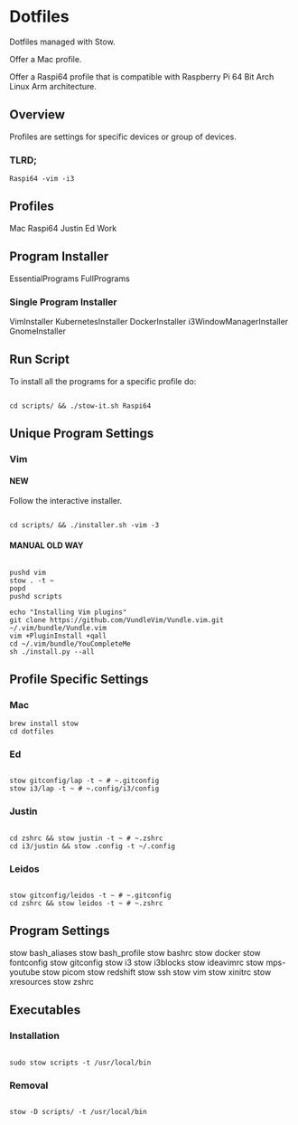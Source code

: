 # Dotfiles

Dotfiles managed with Stow.


Offer a Mac profile.

Offer a Raspi64 profile that is compatible with Raspberry Pi 64 Bit Arch Linux Arm architecture.

## Overview

Profiles are settings for specific devices or group of devices.

### TLRD;

```
Raspi64 -vim -i3
```

## Profiles

Mac
Raspi64
Justin
Ed
Work

## Program Installer
EssentialPrograms
FullPrograms

### Single Program Installer
VimInstaller
KubernetesInstaller
DockerInstaller
i3WindowManagerInstaller
GnomeInstaller


## Run Script

To install all the programs for a specific profile do:

```

cd scripts/ && ./stow-it.sh Raspi64

```

## Unique Program Settings

### Vim

#### NEW

Follow the interactive installer.

```

cd scripts/ && ./installer.sh -vim -3

```

#### MANUAL OLD WAY

```

pushd vim
stow . -t ~
popd
pushd scripts

echo "Installing Vim plugins"
git clone https://github.com/VundleVim/Vundle.vim.git ~/.vim/bundle/Vundle.vim
vim +PluginInstall +qall
cd ~/.vim/bundle/YouCompleteMe
sh ./install.py --all

```

## Profile Specific Settings

### Mac
```
brew install stow
cd dotfiles
```

### Ed

```

stow gitconfig/lap -t ~ # ~.gitconfig
stow i3/lap -t ~ # ~.config/i3/config

```

### Justin

```

cd zshrc && stow justin -t ~ # ~.zshrc
cd i3/justin && stow .config -t ~/.config

```

### Leidos

```

stow gitconfig/leidos -t ~ # ~.gitconfig
cd zshrc && stow leidos -t ~ # ~.zshrc

```

## Program Settings

stow bash_aliases
stow bash_profile
stow bashrc
stow docker
stow fontconfig
stow gitconfig
stow i3
stow i3blocks
stow ideavimrc
stow mps-youtube
stow picom
stow redshift
stow ssh
stow vim
stow xinitrc
stow xresources
stow zshrc

## Executables

### Installation

```

sudo stow scripts -t /usr/local/bin

```

### Removal

```

stow -D scripts/ -t /usr/local/bin

```

```

